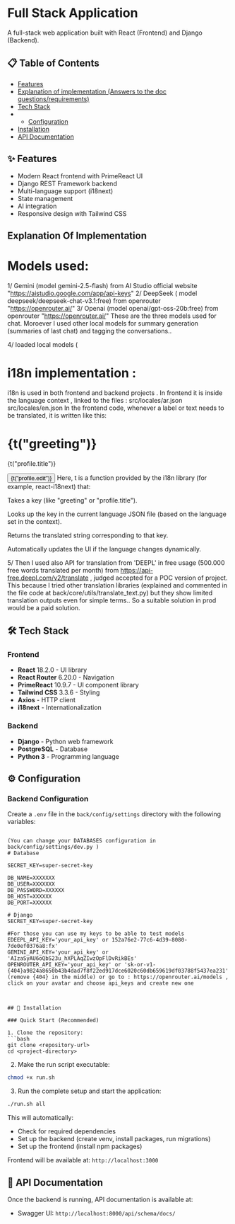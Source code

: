 # Full Stack Application

A full-stack web application built with React (Frontend) and Django (Backend).

## 📋 Table of Contents

- [Features](#features)
- [Explanation of implementation (Answers to the doc questions/requirements)]("Explanation-of-implementation)
- [Tech Stack](#tech-stack)
- - [Configuration](#configuration)
- [Installation](#installation)
- [API Documentation](#api-docs)

## ✨ Features

- Modern React frontend with PrimeReact UI
- Django REST Framework backend
- Multi-language support (i18next)
- State management
- AI integration
- Responsive design with Tailwind CSS
## Explanation Of Implementation

# Models used: 
   1/ Gemini (model gemini-2.5-flash) from AI Studio official website "https://aistudio.google.com/app/api-keys"
   2/ DeepSeek ( model deepseek/deepseek-chat-v3.1:free) from openrouter  "https://openrouter.ai/" 
   3/ Openai (model openai/gpt-oss-20b:free) from openrouter  "https://openrouter.ai/"
   These are the three models used for chat.
   Moroever I used other local models for summary generation (summaries of last chat) and tagging the conversations..

  4/ loaded local models (

 # i18n implementation :
   i18n is used in both frontend and backend projects . 
   In frontend it is inside the language context , linked to the files : 
       src/locales/ar.json
       src/locales/en.json
  In the frontend code, whenever a label or text needs to be translated, it is written like this:

<h1>{t("greeting")}</h1>
<p>{t("profile.title")}</p>
<button>{t("profile.edit")}</button>
Here, t is a function provided by the i18n library (for example, react-i18next) that:

Takes a key (like "greeting" or "profile.title").

Looks up the key in the current language JSON file (based on the language set in the context).

Returns the translated string corresponding to that key.

Automatically updates the UI if the language changes dynamically.
  

5/ Then I used also API for translation from  'DEEPL' in free usage (500.000 free words translated per month) from https://api-free.deepl.com/v2/translate , judged accepted for a POC version of project.
   This because I tried other translation libraries (explained and commented in the file code at back/core/utils/translate_text.py) but they show limited translation outputs even for simple terms.. 
   So a suitable solution in prod would be a paid solution.






## 🛠 Tech Stack

### Frontend
- **React** 18.2.0 - UI library
- **React Router** 6.20.0 - Navigation
- **PrimeReact** 10.9.7 - UI component library
- **Tailwind CSS** 3.3.6 - Styling
- **Axios** - HTTP client
- **i18next** - Internationalization

### Backend
- **Django** - Python web framework
- **PostgreSQL** - Database 
- **Python 3** - Programming language


## ⚙️ Configuration

### Backend Configuration

Create a `.env` file in the `back/config/settings` directory with the following variables:

```env

(You can change your DATABASES configuration in back/config/settings/dev.py )
# Database

SECRET_KEY=super-secret-key

DB_NAME=XXXXXXX
DB_USER=XXXXXXX 
DB_PASSWORD=XXXXXX
DB_HOST=XXXXXX
DB_PORT=XXXXXX

# Django
SECRET_KEY=super-secret-key

#For those you can use my keys to be able to test models 
EDEEPL_API_KEY='your_api_key' or 152a76e2-77c6-4d39-8080-7de0ef0376a8:fx'
GEMINI_API_KEY='your_api_key' or 'AIzaSyAU6oQbS23u_hXPLAqZIwzOpFlDvRikBEs'
OPENROUTER_API_KEY='your_api_key' or 'sk-or-v1-{404}a9824a8650b43b4dad7f8f22ed917dce6020c60db659619df03788f5437ea231' (remove {404} in the middle) or go to : https://openrouter.ai/models , click on your avatar and choose api_keys and create new one 



## 🚀 Installation

### Quick Start (Recommended)

1. Clone the repository:
```bash
git clone <repository-url>
cd <project-directory>
```

2. Make the run script executable:
```bash
chmod +x run.sh
```

3. Run the complete setup and start the application:
```bash
./run.sh all
```

This will automatically:
- Check for required dependencies
- Set up the backend (create venv, install packages, run migrations)
- Set up the frontend (install npm packages)


Frontend will be available at: `http://localhost:3000`






## 📝 API Documentation

Once the backend is running, API documentation is available at:
- Swagger UI: `http://localhost:8000/api/schema/docs/`


